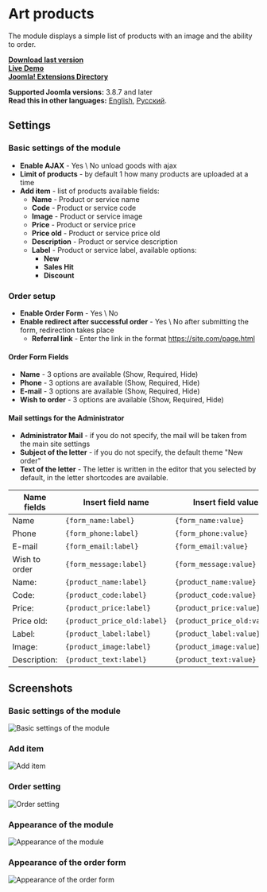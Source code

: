 # Art products
The module displays a simple list of products with an image and the ability to order.

**[Download last version](https://github.com/ArtPavluk/mod_art_products/releases/latest)**   
**[Live Demo](https://demo.art-pavluk.com/en)**   
**[Joomla! Extensions Directory](https://extensions.joomla.org/extensions/extension/e-commerce/art-products/)**

**Supported Joomla versions:** 3.8.7 and later  
**Read this in other languages:** 
[English](https://github.com/ArtPavluk/mod_art_products/blob/master/README.md), 
[Русский](https://github.com/ArtPavluk/mod_art_products/blob/master/README.ru-RU.md).

## Settings

### Basic settings of the module
* **Enable AJAX** - Yes \ No  unload goods with ajax
* **Limit of products** - by default 1 how many products are uploaded at a time
* **Add item** - list of products available fields:
	* **Name** - Product or service name
	* **Code** - Product or service code
	* **Image** - Product or service image
	* **Price** - Product or service price
	* **Price old** - Product or service price old
	* **Description** - Product or service description
	* **Label** - Product or service label, available options:
		* **New**
		* **Sales Hit**
		* **Discount**
	
		
### Order setup
* **Enable Order Form** - Yes \ No
* **Enable redirect after successful order** - Yes \ No after submitting the form, redirection takes place
	* **Referral link** - Enter the link in the format https://site.com/page.html

#### Order Form Fields
* **Name** - 3 options are available (Show, Required, Hide)
* **Phone** - 3 options are available (Show, Required, Hide)
* **E-mail** - 3 options are available (Show, Required, Hide)
* **Wish to order** - 3 options are available (Show, Required, Hide)

#### Mail settings for the Administrator
* **Administrator Mail** - if you do not specify, the mail will be taken from the main site settings
* **Subject of the letter** - if you do not specify, the default theme "New order"
* **Text of the letter** - The letter is written in the editor that you selected by default, in the letter shortcodes are available.
	
Name fields | Insert field name | Insert field value
--- | --- | ---|
Name | `{form_name:label}` | `{form_name:value}` 
Phone | `{form_phone:label}` | `{form_phone:value}` 
E-mail | `{form_email:label}` | `{form_email:value}` 
Wish to order | `{form_message:label}` | `{form_message:value}` 
Name: | `{product_name:label}` | `{product_name:value}` 
Code: | `{product_code:label}` | `{product_code:value}` 
Price: | `{product_price:label}` | `{product_price:value}` 
Price old: | `{product_price_old:label}` | `{product_price_old:value}` 
Label: | `{product_label:label}` | `{product_label:value}` 
Image: | `{product_image:label}` | `{product_image:value}`
Description: | `{product_text:label}` | `{product_text:value}`


## Screenshots

### Basic settings of the module
![Basic settings of the module](https://demo.art-pavluk.com/images/screenshots/mod_art_products/en/base.png)
### Add item
![Add item](https://demo.art-pavluk.com/images/screenshots/mod_art_products/en/add.png)
### Order setting
![Order setting](https://demo.art-pavluk.com/images/screenshots/mod_art_products/en/order.png)
### Appearance of the module
![Appearance of the module](https://demo.art-pavluk.com/images/screenshots/mod_art_products/en/front.png)
### Appearance of the order form
![Appearance of the order form](https://demo.art-pavluk.com/images/screenshots/mod_art_products/en/front-order.png)
